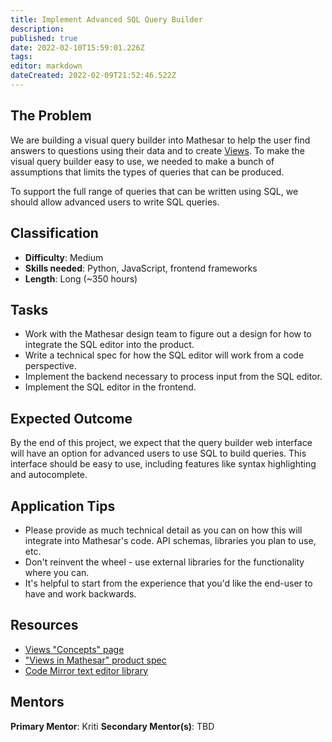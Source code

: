```yaml
---
title: Implement Advanced SQL Query Builder
description: 
published: true
date: 2022-02-10T15:59:01.226Z
tags: 
editor: markdown
dateCreated: 2022-02-09T21:52:46.522Z
---
```


## The Problem
We are building a visual query builder into Mathesar to help the user find answers to questions using their data and to create [Views](/en/product/concepts/views). To make the visual query builder easy to use, we needed to make a bunch of assumptions that limits the types of queries that can be produced. 

To support the full range of queries that can be written using SQL, we should allow advanced users to write SQL queries.

## Classification
- **Difficulty**: Medium
- **Skills needed**: Python, JavaScript, frontend frameworks
- **Length**: Long (~350 hours)

## Tasks
- Work with the Mathesar design team to figure out a design for how to integrate the SQL editor into the product.
- Write a technical spec for how the SQL editor will work from a code perspective.
- Implement the backend necessary to process input from the SQL editor.
- Implement the SQL editor in the frontend.

## Expected Outcome
By the end of this project, we expect that the query builder web interface will have an option for advanced users to use SQL to build queries. This interface should be easy to use, including features like syntax highlighting and autocomplete.

## Application Tips
- Please provide as much technical detail as you can on how this will integrate into Mathesar's code. API schemas, libraries you plan to use, etc.
- Don't reinvent the wheel - use external libraries for the functionality where you can.
- It's helpful to start from the experience that you'd like the end-user to have and work backwards.

## Resources
- [Views "Concepts" page](/en/product/concepts/views)
- ["Views in Mathesar" product spec](/en/product/specs/2022-01-views)
- [Code Mirror text editor library](https://codemirror.net/)

## Mentors
**Primary Mentor**: Kriti
**Secondary Mentor(s)**: TBD